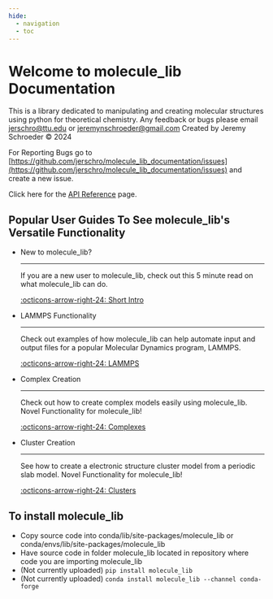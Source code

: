 ```yaml
---
hide:
  - navigation
  - toc
---
```

# Welcome to molecule_lib Documentation

This is a library dedicated to manipulating and creating molecular structures using python for theoretical chemistry.
Any feedback or bugs please email jerschro@ttu.edu or jeremynschroeder@gmail.com
Created by Jeremy Schroeder © 2024

For Reporting Bugs go to [https://github.com/jerschro/molecule_lib_documentation/issues](https://github.com/jerschro/molecule_lib_documentation/issues) and create a new issue.

Click here for the [API Reference](reference/index.md) page.


## Popular User Guides To See molecule_lib's Versatile Functionality

<div class="grid cards" markdown>

-   New to molecule_lib?

    ---

    If you are a new user to molecule_lib, check out this 5 minute read on what molecule_lib can do.

    [:octicons-arrow-right-24: Short Intro](user_guides/short_intro.md)

-   LAMMPS Functionality

    ---

    Check out examples of how molecule_lib can help automate input and output files for a popular Molecular Dynamics program, LAMMPS.

    [:octicons-arrow-right-24: LAMMPS](user_guides/lammps.md)

-   Complex Creation

    ---

    Check out how to create complex models easily using molecule_lib. Novel Functionality for molecule_lib!

    [:octicons-arrow-right-24: Complexes](user_guides/complexes.md)

-   Cluster Creation

    ---

    See how to create a electronic structure cluster model from a periodic slab model. Novel Functionality for molecule_lib!

    [:octicons-arrow-right-24: Clusters](user_guides/clusters.md)

</div>

## To install molecule_lib 

* Copy source code into conda/lib/site-packages/molecule_lib or conda/envs/lib/site-packages/molecule_lib
* Have source code in folder molecule_lib located in repository where code you are importing molecule_lib
* (Not currently uploaded) `pip install molecule_lib` 
* (Not currently uploaded) `conda install molecule_lib --channel conda-forge` 


<!-- ### Version/Module doc-string (developer info)
::: molecule_lib
    handler: python
    options:
      heading_level: 4 
      members:
      - __version__
      - __version_tuple__ -->

